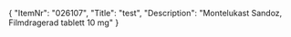 {
  "ItemNr": "026107",
  "Title": "test",
  "Description": "Montelukast Sandoz, Filmdragerad tablett 10 mg"
}